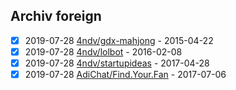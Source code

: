 ## Archiv foreign

- [x] 2019-07-28 [4ndv/gdx-mahjong](https://github.com/4ndv/gdx-mahjong) - 2015-04-22
- [x] 2019-07-28 [4ndv/lolbot](https://github.com/4ndv/lolbot) - 2016-02-08
- [x] 2019-07-28 [4ndv/startupideas](https://github.com/4ndv/startupideas) - 2017-04-28
- [x] 2019-07-28 [AdiChat/Find.Your.Fan](https://github.com/AdiChat/Find.Your.Fan) - 2017-07-06
